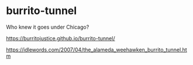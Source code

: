 # burrito-tunnel

Who knew it goes under Chicago?



https://burritojustice.github.io/burrito-tunnel/

https://idlewords.com/2007/04/the_alameda_weehawken_burrito_tunnel.htm
